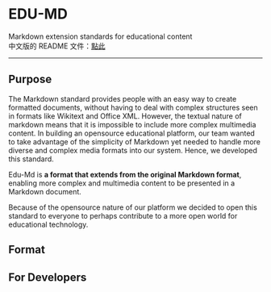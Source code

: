 # EDU-MD
Markdown extension standards for educational content  
中文版的 README 文件：[點此](/README-zh.md)

---

## Purpose  
The Markdown standard provides people with an easy way to create formatted documents, without having to deal with complex structures seen in formats like Wikitext and Office XML. However, the textual nature of markdown means that it is impossible to include more complex multimedia content. In building an opensource educational platform, our team wanted to take advantage of the simplicity of Markdown yet needed to handle more diverse and complex media formats into our system. Hence, we developed this standard.  

Edu-Md is **a format that extends from the original Markdown format**, enabling more complex and multimedia content to be presented in a Markdown document.  
  
Because of the opensource nature of our platform we decided to open this standard to everyone to perhaps contribute to a more open world for educational technology.  
  
## Format 


## For Developers  

